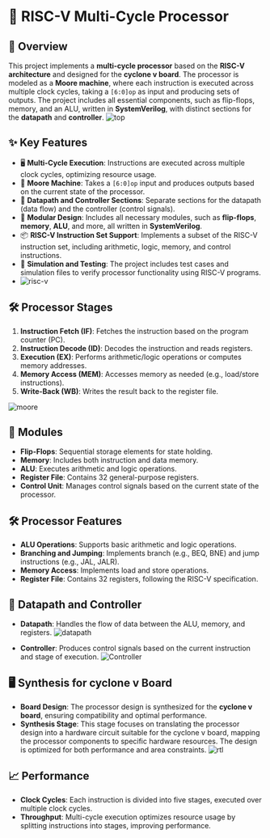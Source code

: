 # 🔄 RISC-V Multi-Cycle Processor

## 📘 Overview

This project implements a **multi-cycle processor** based on the **RISC-V architecture** and designed for the **cyclone v board**. The processor is modeled as a **Moore machine**, where each instruction is executed across multiple clock cycles, taking a `[6:0]op` as input and producing sets of outputs. The project includes all essential components, such as flip-flops, memory, and an ALU, written in **SystemVerilog**, with distinct sections for the **datapath** and **controller**.
![top](https://github.com/user-attachments/assets/a551447f-5ea8-42eb-83cc-cbb8bd1ee65b)




## ✨ Key Features

- 🖥️ **Multi-Cycle Execution**: Instructions are executed across multiple clock cycles, optimizing resource usage.
- 🧠 **Moore Machine**: Takes a `[6:0]op` input and produces outputs based on the current state of the processor.
- 📂 **Datapath and Controller Sections**: Separate sections for the datapath (data flow) and the controller (control signals).
- 🧠 **Modular Design**: Includes all necessary modules, such as **flip-flops**, **memory**, **ALU**, and more, all written in **SystemVerilog**.
- 📦 **RISC-V Instruction Set Support**: Implements a subset of the RISC-V instruction set, including arithmetic, logic, memory, and control instructions.
- 📝 **Simulation and Testing**: The project includes test cases and simulation files to verify processor functionality using RISC-V programs.
- ![risc-v](https://github.com/user-attachments/assets/684663d7-a0ff-4dde-a635-f04eeacc37da)

## 🛠️ Processor Stages

1. **Instruction Fetch (IF)**: Fetches the instruction based on the program counter (PC).
2. **Instruction Decode (ID)**: Decodes the instruction and reads registers.
3. **Execution (EX)**: Performs arithmetic/logic operations or computes memory addresses.
4. **Memory Access (MEM)**: Accesses memory as needed (e.g., load/store instructions).
5. **Write-Back (WB)**: Writes the result back to the register file.

![moore](https://github.com/user-attachments/assets/d4c5feee-5958-421d-9028-9aaf41453f4e)


## 🧩 Modules

- **Flip-Flops**: Sequential storage elements for state holding.
- **Memory**: Includes both instruction and data memory.
- **ALU**: Executes arithmetic and logic operations.
- **Register File**: Contains 32 general-purpose registers.
- **Control Unit**: Manages control signals based on the current state of the processor.


## 🛠️ Processor Features

- **ALU Operations**: Supports basic arithmetic and logic operations.
- **Branching and Jumping**: Implements branch (e.g., BEQ, BNE) and jump instructions (e.g., JAL, JALR).
- **Memory Access**: Implements load and store operations.
- **Register File**: Contains 32 registers, following the RISC-V specification.

## 📂 Datapath and Controller

- **Datapath**: Handles the flow of data between the ALU, memory, and registers.
   ![datapath](https://github.com/user-attachments/assets/028da244-844c-4d7f-9775-1521d4a7e448)

- **Controller**: Produces control signals based on the current instruction and stage of execution.
  ![Controller](https://github.com/user-attachments/assets/12f21c4d-b018-4c17-baa6-94d7c1867dcb)


## 🖥️ Synthesis for cyclone v Board

- **Board Design**: The processor design is synthesized for the **cyclone v board**, ensuring compatibility and optimal performance.
- **Synthesis Stage**: This stage focuses on translating the processor design into a hardware circuit suitable for the cyclone v board, mapping the processor components to specific hardware resources. The design is optimized for both performance and area constraints.
![rtl](https://github.com/user-attachments/assets/fa013236-a26b-4035-a00d-9ea0fbdc130d)

## 📈 Performance

- **Clock Cycles**: Each instruction is divided into five stages, executed over multiple clock cycles.
- **Throughput**: Multi-cycle execution optimizes resource usage by splitting instructions into stages, improving performance.
